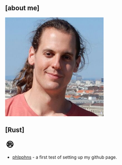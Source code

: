 [about me]
------
<a><img src="img/photo_philipp.png" alt="Philipp" height="320"></a>

[Rust]
------
<a href="https://www.rust-lang.org/"><img src="img/rust-logo-blk.svg" alt="Rust" height="32"></a>
* [phlpphns](https://phlpphns.github.io) - a first test of setting up my github page.
